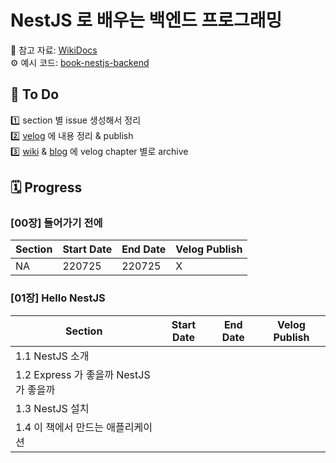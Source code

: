 # NestJS 로 배우는 백엔드 프로그래밍

📕 참고 자료: [WikiDocs](https://wikidocs.net/book/7059)  
⚙️ 예시 코드: [book-nestjs-backend](https://github.com/dextto/book-nestjs-backend)

## 📌 To Do
1️⃣ section 별 issue 생성해서 정리  
2️⃣ [velog](https://velog.io/@kshjessica) 에 내용 정리 & publish  
3️⃣ [wiki](https://github.com/kshjessica/study_NextJS/wiki) & [blog](https://blog.naver.com/kshjessica) 에 velog chapter 별로 archive

## 🗓 Progress
### [00장] 들어가기 전에
| Section | Start Date | End Date | Velog Publish |
|---------|------------|----------|---------------|
|NA|220725|220725|X|
### [01장] Hello NestJS
| Section | Start Date | End Date | Velog Publish |
|---------|------------|----------|---------------|
|1.1 NestJS 소개||||
|1.2 Express 가 좋을까 NestJS 가 좋을까||||
|1.3 NestJS 설치||||
|1.4 이 책에서 만드는 애플리케이션||||
